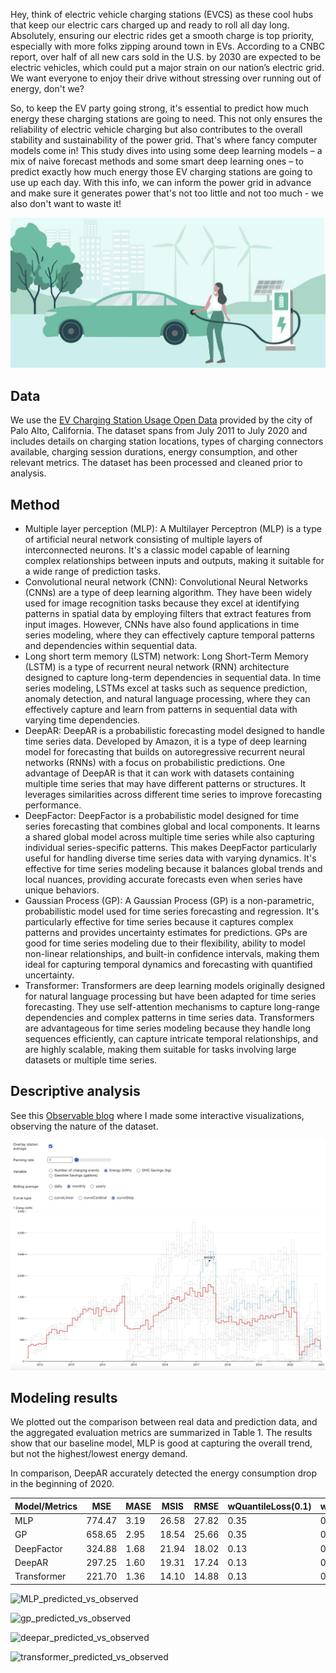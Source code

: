 Hey, think of electric vehicle charging stations (EVCS) as these cool hubs that keep our electric cars charged up and ready to roll all day long. Absolutely, ensuring our electric rides get a smooth charge is top priority, especially with more folks zipping around town in EVs. According to a CNBC report, over half of all new cars sold in the U.S. by 2030 are expected to be electric vehicles, which could put a major strain on our nation’s electric grid. We want everyone to enjoy their drive without stressing over running out of energy, don't we?

So, to keep the EV party going strong, it's essential to predict how much energy these charging stations are going to need. This not only ensures the reliability of electric vehicle charging but also contributes to the overall stability and sustainability of the power grid. That's where fancy computer models come in! This study dives into using some deep learning models – a mix of naive forecast methods and some smart deep learning ones – to predict exactly how much energy those EV charging stations are going to use up each day. With this info, we can inform the power grid in advance and make sure it generates power that's not too little and not too much - we also don't want to waste it!

![Intro pic](./assets/intro.jpeg)

## Data
We use the [EV Charging Station Usage Open Data](https://data.cityofpaloalto.org/dataviews/257812/electric-vehicle-charging-station-usage-july-2011-dec-2020/) provided by the city of Palo Alto, California. The dataset spans from July 2011 to July 2020 and includes details on charging station locations, types of charging connectors available, charging session durations, energy consumption, and other relevant metrics. The dataset has been processed and cleaned prior to analysis.

## Method
- Multiple layer perception (MLP): A Multilayer Perceptron (MLP) is a type of artificial neural network consisting of multiple layers of interconnected neurons. It's a classic model capable of learning complex relationships between inputs and outputs, making it suitable for a wide range of prediction tasks.
- Convolutional neural network (CNN): Convolutional Neural Networks (CNNs) are a type of deep learning algorithm. They have been widely used for image recognition tasks because they excel at identifying patterns in spatial data by employing filters that extract features from input images. However, CNNs have also found applications in time series modeling, where they can effectively capture temporal patterns and dependencies within sequential data.
- Long short term memory (LSTM) network: Long Short-Term Memory (LSTM) is a type of recurrent neural network (RNN) architecture designed to capture long-term dependencies in sequential data. In time series modeling, LSTMs excel at tasks such as sequence prediction, anomaly detection, and natural language processing, where they can effectively capture and learn from patterns in sequential data with varying time dependencies.
- DeepAR: DeepAR is a probabilistic forecasting model designed to handle time series data. Developed by Amazon, it is a type of deep learning model for forecasting that builds on autoregressive recurrent neural networks (RNNs) with a focus on probabilistic predictions. One advantage of DeepAR is that it can work with datasets containing multiple time series that may have different patterns or structures. It leverages similarities across different time series to improve forecasting performance.
- DeepFactor: DeepFactor is a probabilistic model designed for time series forecasting that combines global and local components. It learns a shared global model across multiple time series while also capturing individual series-specific patterns. This makes DeepFactor particularly useful for handling diverse time series data with varying dynamics. It's effective for time series modeling because it balances global trends and local nuances, providing accurate forecasts even when series have unique behaviors.
- Gaussian Process (GP): A Gaussian Process (GP) is a non-parametric, probabilistic model used for time series forecasting and regression. It's particularly effective for time series because it captures complex patterns and provides uncertainty estimates for predictions. GPs are good for time series modeling due to their flexibility, ability to model non-linear relationships, and built-in confidence intervals, making them ideal for capturing temporal dynamics and forecasting with quantified uncertainty.
- Transformer: Transformers are deep learning models originally designed for natural language processing but have been adapted for time series forecasting. They use self-attention mechanisms to capture long-range dependencies and complex patterns in time series data. Transformers are advantageous for time series modeling because they handle long sequences efficiently, can capture intricate temporal relationships, and are highly scalable, making them suitable for tasks involving large datasets or multiple time series.

## Descriptive analysis
See this [Observable blog](https://observablehq.com/d/816825cca1d8ae50) where I made some interactive visualizations, observing the nature of the dataset.

![Desc analysis](./assets/desc_pic.jpg)

## Modeling results
We plotted out the comparison between real data and prediction data, and the aggregated evaluation metrics are summarized in Table 1. The results show that our baseline model, MLP is good at capturing the overall trend, but not the highest/lowest energy demand.

In comparison, DeepAR accurately detected the energy consumption drop in the beginning of 2020.

| Model/Metrics | MSE | MASE | MSIS | RMSE | wQuantileLoss(0.1)| wQuantileLoss(0.5) | wQuantileLoss(0.9) |
|---------------|-----|------|------|------|-------------------|--------------------|--------------------|
| MLP           | 774.47 | 3.19 | 26.58 | 27.82 | 0.35 | 0.77 | 0.38 |
| GP            | 658.65 | 2.95 | 18.54 | 25.66 | 0.35 | 0.73 | 0.32 |
| DeepFactor    | 324.88 | 1.68 | 21.94 | 18.02 | 0.13 | 0.42 | 0.38 |
| DeepAR        | 297.25 | 1.60 | 19.31 | 17.24 | 0.13 | 0.40 | 0.35 |
| Transformer   | 221.70 | 1.36 | 14.10 | 14.88 | 0.13 | 0.34 | 0.25 |

![MLP_predicted_vs_observed](.assets/MLP_predicted_observed.jpg)

![gp_predicted_vs_observed](.assets/gp_predicted_observed.jpg)

![deepar_predicted_vs_observed](.assets/deepar_predicted_observed.jpg)

![transformer_predicted_vs_observed](.assets/transformer_predicted_observed.jpg)
